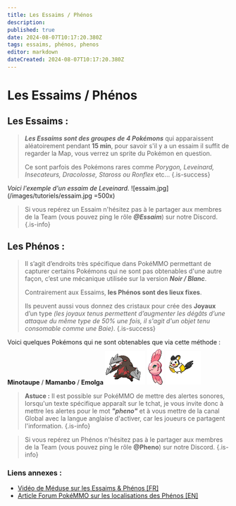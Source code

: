 ```yaml
---
title: Les Essaims / Phénos
description: 
published: true
date: 2024-08-07T10:17:20.380Z
tags: essaims, phénos, phenos
editor: markdown
dateCreated: 2024-08-07T10:17:20.380Z
---
```


# Les Essaims / Phénos

## Les Essaims :

>***Les Essaims sont des groupes de 4 Pokémons*** qui apparaissent aléatoirement pendant **15 min**, pour savoir s'il y a un essaim il suffit de regarder la Map, vous verrez un sprite du Pokémon en question. 
>
>Ce sont parfois des Pokémons rares comme *Porygon, Leveinard, Insecateurs, Dracolosse, Staross ou Ronflex* etc...
{.is-success}

*Voici l'exemple d'un essaim de Leveinard.*
![essaim.jpg](/images/tutoriels/essaim.jpg =500x)

>Si vous repérez un Essaim n'hésitez pas à le partager aux membres de la Team (vous pouvez ping le rôle ***@Essaim***) sur notre Discord.
{.is-info}

## Les Phénos :

>Il s’agit d’endroits très spécifique dans PokéMMO permettant de capturer certains Pokémons qui ne sont pas obtenables d'une autre façon, c’est une mécanique utilisée sur la version ***Noir / Blanc***.
>
>Contrairement aux Essaims, **les Phénos sont des lieux fixes**.
>
>Ils peuvent aussi vous donnez des cristaux pour crée des **Joyaux** d’un type *(les joyaux tenus permettent d’augmenter les dégâts d’une attaque du même type de 50% une fois, il s'agit d'un objet tenu consomable comme une Baie)*.
{.is-success}

Voici quelques Pokémons qui ne sont obtenables que via cette méthode :
**Minotaupe** / **Mamanbo** / **Emolga**
![minotaupe.gif](/images/tutoriels/minotaupe.gif) ![mamambo.gif](/images/tutoriels/mamambo.gif) ![emolga.gif](/images/tutoriels/emolga.gif)

>
>
> **Astuce :** Il est possible sur PokéMMO de mettre des alertes sonores, lorsqu'un texte spécifique apparaît sur le tchat, je vous invite donc à mettre les alertes pour le mot ***"pheno"*** et à vous mettre de la canal Global avec la langue anglaise d'activer, car les joueurs ce partagent l'information.
{.is-info}

>Si vous repérez un Phénos n'hésitez pas à le partager aux membres de la Team (vous pouvez ping le rôle **@Pheno**) sur notre Discord.
{.is-info}

### Liens annexes :
- [Vidéo de Méduse sur les Essaims & Phénos [FR]](https://youtu.be/SJL1_SW2BEk)
- [Article Forum PokéMMO sur les localisations des Phénos [EN]](https://forums.pokemmo.com/index.php?/topic/77087-phenomenon-locations-guide/)